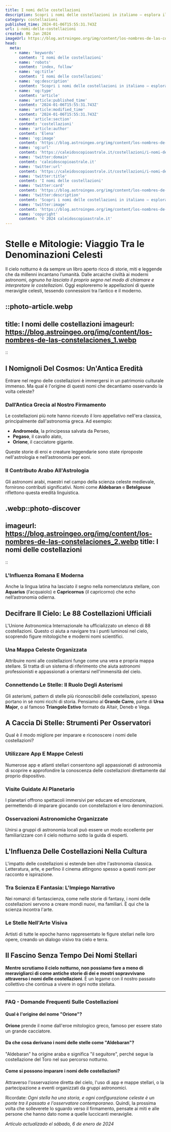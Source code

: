 ```yaml
---
title: I nomi delle costellazioni
description: Scopri i nomi delle costellazioni in italiano – esplora il cielo notturno e la sua magia stellata. Impara e localizza con facilità!
category: costellazioni
published_time: 2024-01-06T15:55:31.743Z
url: i-nomi-delle-costellazioni
created: 06 Jan 2024
imageUrl: https://blog.astroingeo.org/img/content/los-nombres-de-las-constelaciones_1.webp
head:
  meta:
    - name: 'keywords'
      content: 'I nomi delle costellazioni'
    - name: 'robots'
      content: 'index, follow'
    - name: 'og:title'
      content: 'I nomi delle costellazioni'
    - name: 'og:description'
      content: 'Scopri i nomi delle costellazioni in italiano – esplora il cielo notturno e la sua magia stellata. Impara e localizza con facilità!'
    - name: 'og:type'
      content: 'article'
    - name: 'article:published_time'
      content: '2024-01-06T15:55:31.743Z'
    - name: 'article:modified_time'
      content: '2024-01-06T15:55:31.743Z'
    - name: 'article:section'
      content: 'costellazioni'
    - name: 'article:author'
      content: 'Elena'
    - name: 'og:image'
      content: 'https://blog.astroingeo.org/img/content/los-nombres-de-las-constelaciones_1.webp'
    - name: 'og:url'
      content: 'https://caleidoscopioastrale.it/costellazioni/i-nomi-delle-costellazioni'
    - name: 'twitter:domain'
      content: 'caleidoscopioastrale.it'
    - name: 'twitter:url'
      content: 'https://caleidoscopioastrale.it/costellazioni/i-nomi-delle-costellazioni'
    - name: 'twitter:title'
      content: 'I nomi delle costellazioni'
    - name: 'twitter:card'
      content: 'https://blog.astroingeo.org/img/content/los-nombres-de-las-constelaciones_1.webp'
    - name: 'twitter:description'
      content: 'Scopri i nomi delle costellazioni in italiano – esplora il cielo notturno e la sua magia stellata. Impara e localizza con facilità!'
    - name: 'twitter:image'
      content: 'https://blog.astroingeo.org/img/content/los-nombres-de-las-constelaciones_1.webp'
    - name: 'copyright'
      content: '© 2024 caleidoscopioastrale.it'
---
```

# Stelle e Mitologie: Viaggio Tra le Denominazioni Celesti

Il cielo notturno è da sempre un libro aperto ricco di storie, miti e leggende che da millenni incantano l’umanità. Dalle arcaiche civiltà ai moderni astronomi, *ognuno ha lasciato il proprio segno nel modo di chiamare e interpretare le costellazioni*. Oggi esploreremo le appellazioni di queste meraviglie celesti, tessendo connessioni tra l’antico e il moderno.

::photo-article.webp
---
title: I nomi delle costellazioni
imageurl: https://blog.astroingeo.org/img/content/los-nombres-de-las-constelaciones_1.webp
---
::

## I Nomignoli Del Cosmos: Un'Antica Eredità

Entrare nel regno delle costellazioni è immergersi in un patrimonio culturale immenso. Ma qual è l'origine di questi nomi che decantiamo osservando la volta celeste?

### Dall’Antica Grecia al Nostro Firmamento
Le costellazioni più note hanno ricevuto il loro appellativo nell'era classica, principalmente dall'astronomia greca. Ad esempio:

- **Andromeda**, la principessa salvata da Perseo,
- **Pegaso**, il cavallo alato,
- **Orione**, il cacciatore gigante.

Queste storie di eroi e creature leggendarie sono state riproposte nell'astrologia e nell’astronomia per eoni.

### Il Contributo Arabo All'Astrologia
Gli astronomi arabi, maestri nel campo della scienza celeste medievale, fornirono contributi significativi. Nomi come **Aldebaran** e **Betelgeuse** riflettono questa eredità linguistica.

.webp::photo-discover
---
imageurl: https://blog.astroingeo.org/img/content/los-nombres-de-las-constelaciones_2.webp
title: I nomi delle costellazioni
---
::

### L'Influenza Romana E Moderna
Anche la lingua latina ha lasciato il segno nella nomenclatura stellare, con **Aquarius** (l’acquaiolo) e **Capricornus** (il capricorno) che echo nell’astronomia odierna.

## Decifrare Il Cielo: Le 88 Costellazioni Ufficiali

L'Unione Astronomica Internazionale ha ufficializzato un elenco di 88 costellazioni. Questo ci aiuta a navigare tra i punti luminosi nel cielo, scoprendo figure mitologiche e moderni nomi scientifici.

### Una Mappa Celeste Organizzata
Attribuire nomi alle costellazioni funge come una vera e propria mappa stellare. Si tratta di un sistema di riferimento che aiuta astronomi professionisti e appassionati a orientarsi nell'immensità del cielo.

### Connettendo Le Stelle: Il Ruolo Degli Asterismi
Gli asterismi, pattern di stelle più riconoscibili delle costellazioni, spesso portano in sé nomi ricchi di storia. Pensiamo al **Grande Carro**, parte di **Ursa Major**, o al famoso **Triangolo Estivo** formato da Altair, Deneb e Vega.

## A Caccia Di Stelle: Strumenti Per Osservatori

Qual è il modo migliore per imparare e riconoscere i nomi delle costellazioni?

### Utilizzare App E Mappe Celesti
Numerose app e atlanti stellari consentono agli appassionati di astronomia di scoprire e approfondire la conoscenza delle costellazioni direttamente dal proprio dispositivo.

### Visite Guidate Al Planetario
I planetari offrono spettacoli immersivi per educare ed emozionare, permettendo di imparare giocando con constellazioni e loro denominazioni.

### Osservazioni Astronomiche Organizzate
Unirsi a gruppi di astronomia locali può essere un modo eccellente per familiarizzare con il cielo notturno sotto la guida di esperti.

## L'Influenza Delle Costellazioni Nella Cultura

L'impatto delle costellazioni si estende ben oltre l'astronomia classica. Letteratura, arte, e perfino il cinema attingono spesso a questi nomi per racconto e ispirazione.

### Tra Scienza E Fantasia: L'Impiego Narrativo
Nei romanzi di fantascienza, come nelle storie di fantasy, i nomi delle costellazioni servono a creare mondi nuovi, ma familiari. È qui che la scienza incontra l'arte.

### Le Stelle Nell'Arte Visiva
Artisti di tutte le epoche hanno rappresentato le figure stellari nelle loro opere, creando un dialogo visivo tra cielo e terra.

## Il Fascino Senza Tempo Dei Nomi Stellari

**Mentre scrutiamo il cielo notturno, non possiamo fare a meno di meravigliarci di come antiche storie di dei e mostri sopravvivano attraverso i nomi delle costellazioni**. È un legame con il nostro passato collettivo che continua a vivere in ogni notte stellata.

---

### FAQ - Domande Frequenti Sulle Costellazioni

#### Qual è l'origine del nome "Orione"?
**Orione** prende il nome dall'eroe mitologico greco, famoso per essere stato un grande cacciatore.

#### Da che cosa derivano i nomi delle stelle come "Aldebaran"?
"Aldebaran" ha origine araba e significa "il seguitore", perché segue la costellazione del Toro nel suo percorso notturno.

#### Come si possono imparare i nomi delle costellazioni?
Attraverso l'osservazione diretta del cielo, l'uso di app e mappe stellari, o la partecipazione a eventi organizzati da gruppi astronomici.

Ricordate: *Ogni stella ha una storia, e ogni configurazione celeste è un ponte tra il passato e l'osservatore contemporaneo*. Quindi, la prossima volta che solleverete lo sguardo verso il firmamento, pensate ai miti e alle persone che hanno dato nome a quelle luccicanti meraviglie.

_Artículo actualizado el sábado, 6 de enero de 2024_